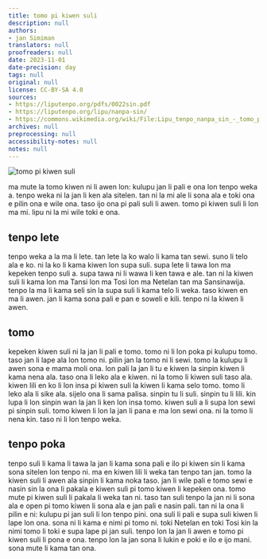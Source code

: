 ```yaml
---
title: tomo pi kiwen suli
description: null
authors:
- jan Simiman
translators: null
proofreaders: null
date: 2023-11-01
date-precision: day
tags: null
original: null
license: CC-BY-SA 4.0
sources:
- https://liputenpo.org/pdfs/0022sin.pdf
- https://liputenpo.org/lipu/nanpa-sin/
- https://commons.wikimedia.org/wiki/File:Lipu_tenpo_nanpa_sin_-_tomo_pi_kiwen_suli.png
archives: null
preprocessing: null
accessibility-notes: null
notes: null
---
```


![tomo pi kiwen suli](https://upload.wikimedia.org/wikipedia/commons/1/14/Lipu_tenpo_nanpa_sin_-_tomo_pi_kiwen_suli.png)

ma mute la tomo kiwen ni li awen lon: kulupu jan li pali e ona lon tenpo weka a. tenpo weka ni la jan li ken ala sitelen. tan ni la mi ale li sona ala e toki ona e pilin ona e wile ona. taso ijo ona pi pali suli li awen. tomo pi kiwen suli li lon ma mi. lipu ni la mi wile toki e ona.

## tenpo lete

tenpo weka a la ma li lete. tan lete la ko walo li kama tan sewi. suno li telo ala e ko. ni la ko li kama kiwen lon supa suli. supa lete li tawa lon ma kepeken tenpo suli a. supa tawa ni li wawa li ken tawa e ale. tan ni la kiwen suli li kama lon ma Tansi lon ma Tosi lon ma Netelan tan ma Sansinawija. tenpo la ma li kama seli sin la supa suli li kama telo li weka. taso kiwen en ma li awen. jan li kama sona pali e pan e soweli e kili. tenpo ni la kiwen li awen.

## tomo

kepeken kiwen suli ni la jan li pali e tomo. tomo ni li lon poka pi kulupu tomo. taso jan li lape ala lon tomo ni. pilin jan la tomo ni li sewi. tomo la kulupu li awen sona e mama moli ona. lon pali la jan li tu e kiwen la sinpin kiwen li kama nena ala. taso ona li leko ala e kiwen. ni la tomo li kiwen suli taso ala. kiwen lili en ko li lon insa pi kiwen suli la kiwen li kama selo tomo. tomo li leko ala li sike ala. sijelo ona li sama palisa. sinpin tu li suli. sinpin tu li lili. kin lupa li lon sinpin wan la jan li ken lon insa tomo. kiwen suli a li supa lon sewi pi sinpin suli. tomo kiwen li lon la jan li pana e ma lon sewi ona. ni la tomo li nena kin. taso ni li lon tenpo weka.

## tenpo poka

tenpo suli li kama li tawa la jan li kama sona pali e ilo pi kiwen sin li kama sona sitelen lon tenpo ni. ma en kiwen lili li weka tan tenpo tan jan. tomo la kiwen suli li awen ala sinpin li kama noka taso. jan li wile pali e tomo sewi e nasin sin la ona li pakala e kiwen suli pi tomo kiwen li kepeken ona. tomo mute pi kiwen suli li pakala li weka tan ni. taso tan suli tenpo la jan ni li sona ala e open pi tomo kiwen li sona ala e jan pali e nasin pali. tan ni la ona li pilin e ni: kulupu pi jan suli li lon tenpo pini. ona suli li pali e supa suli kiwen li lape lon ona. sona ni li kama e nimi pi tomo ni. toki Netelan en toki Tosi kin la nimi tomo li toki e supa lape pi jan suli. tenpo lon la jan li awen e tomo pi kiwen suli li pona e ona. tenpo lon la jan sona li lukin e poki e ilo e ijo mani. sona mute li kama tan ona.
